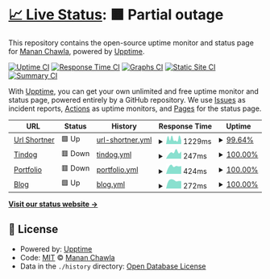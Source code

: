 # [📈 Live Status](https://mananchawla2005.github.io/upptime): <!--live status--> **🟧 Partial outage**

This repository contains the open-source uptime monitor and status page for [Manan Chawla](https://mananchawla.ml), powered by [Upptime](https://github.com/upptime/upptime).

[![Uptime CI](https://github.com/mananchawla2005/upptime/workflows/Uptime%20CI/badge.svg)](https://github.com/upptime/upptime/actions?query=workflow%3A%22Uptime+CI%22)
[![Response Time CI](https://github.com/mananchawla2005/upptime/workflows/Response%20Time%20CI/badge.svg)](https://github.com/upptime/upptime/actions?query=workflow%3A%22Response+Time+CI%22)
[![Graphs CI](https://github.com/mananchawla2005/upptime/workflows/Graphs%20CI/badge.svg)](https://github.com/upptime/upptime/actions?query=workflow%3A%22Graphs+CI%22)
[![Static Site CI](https://github.com/mananchawla2005/upptime/workflows/Static%20Site%20CI/badge.svg)](https://github.com/upptime/upptime/actions?query=workflow%3A%22Static+Site+CI%22)
[![Summary CI](https://github.com/mananchawla2005/upptime/workflows/Summary%20CI/badge.svg)](https://github.com/upptime/upptime/actions?query=workflow%3A%22Summary+CI%22)

With [Upptime](https://upptime.js.org), you can get your own unlimited and free uptime monitor and status page, powered entirely by a GitHub repository. We use [Issues](https://github.com/mananchawla2005/upptime/issues) as incident reports, [Actions](https://github.com/mananchawla2005/upptime/actions) as uptime monitors, and [Pages](https://mananchawla2005.github.io/upptime) for the status page.

<!--start: status pages-->
<!-- This summary is generated by Upptime (https://github.com/upptime/upptime) -->
<!-- Do not edit this manually, your changes will be overwritten -->
<!-- prettier-ignore -->
| URL | Status | History | Response Time | Uptime |
| --- | ------ | ------- | ------------- | ------ |
| <img alt="" src="https://favicons.githubusercontent.com/www.usrt.cf" height="13"> [Url Shortner](https://www.usrt.cf/) | 🟩 Up | [url-shortner.yml](https://github.com/mananchawla2005/upptime/commits/HEAD/history/url-shortner.yml) | <details><summary><img alt="Response time graph" src="./graphs/url-shortner/response-time-week.png" height="20"> 1229ms</summary><br><a href="https://status.mananchawla.ml/history/url-shortner"><img alt="Response time 2033" src="https://img.shields.io/endpoint?url=https%3A%2F%2Fraw.githubusercontent.com%2Fmananchawla2005%2Fupptime%2FHEAD%2Fapi%2Furl-shortner%2Fresponse-time.json"></a><br><a href="https://status.mananchawla.ml/history/url-shortner"><img alt="24-hour response time 1143" src="https://img.shields.io/endpoint?url=https%3A%2F%2Fraw.githubusercontent.com%2Fmananchawla2005%2Fupptime%2FHEAD%2Fapi%2Furl-shortner%2Fresponse-time-day.json"></a><br><a href="https://status.mananchawla.ml/history/url-shortner"><img alt="7-day response time 1229" src="https://img.shields.io/endpoint?url=https%3A%2F%2Fraw.githubusercontent.com%2Fmananchawla2005%2Fupptime%2FHEAD%2Fapi%2Furl-shortner%2Fresponse-time-week.json"></a><br><a href="https://status.mananchawla.ml/history/url-shortner"><img alt="30-day response time 1371" src="https://img.shields.io/endpoint?url=https%3A%2F%2Fraw.githubusercontent.com%2Fmananchawla2005%2Fupptime%2FHEAD%2Fapi%2Furl-shortner%2Fresponse-time-month.json"></a><br><a href="https://status.mananchawla.ml/history/url-shortner"><img alt="1-year response time 2033" src="https://img.shields.io/endpoint?url=https%3A%2F%2Fraw.githubusercontent.com%2Fmananchawla2005%2Fupptime%2FHEAD%2Fapi%2Furl-shortner%2Fresponse-time-year.json"></a></details> | <details><summary><a href="https://status.mananchawla.ml/history/url-shortner">99.64%</a></summary><a href="https://status.mananchawla.ml/history/url-shortner"><img alt="All-time uptime 99.94%" src="https://img.shields.io/endpoint?url=https%3A%2F%2Fraw.githubusercontent.com%2Fmananchawla2005%2Fupptime%2FHEAD%2Fapi%2Furl-shortner%2Fuptime.json"></a><br><a href="https://status.mananchawla.ml/history/url-shortner"><img alt="24-hour uptime 97.45%" src="https://img.shields.io/endpoint?url=https%3A%2F%2Fraw.githubusercontent.com%2Fmananchawla2005%2Fupptime%2FHEAD%2Fapi%2Furl-shortner%2Fuptime-day.json"></a><br><a href="https://status.mananchawla.ml/history/url-shortner"><img alt="7-day uptime 99.64%" src="https://img.shields.io/endpoint?url=https%3A%2F%2Fraw.githubusercontent.com%2Fmananchawla2005%2Fupptime%2FHEAD%2Fapi%2Furl-shortner%2Fuptime-week.json"></a><br><a href="https://status.mananchawla.ml/history/url-shortner"><img alt="30-day uptime 99.92%" src="https://img.shields.io/endpoint?url=https%3A%2F%2Fraw.githubusercontent.com%2Fmananchawla2005%2Fupptime%2FHEAD%2Fapi%2Furl-shortner%2Fuptime-month.json"></a><br><a href="https://status.mananchawla.ml/history/url-shortner"><img alt="1-year uptime 99.94%" src="https://img.shields.io/endpoint?url=https%3A%2F%2Fraw.githubusercontent.com%2Fmananchawla2005%2Fupptime%2FHEAD%2Fapi%2Furl-shortner%2Fuptime-year.json"></a></details>
| <img alt="" src="https://favicons.githubusercontent.com/tindog.mananchawla2005.repl.co" height="13"> [Tindog](https://tindog.mananchawla2005.repl.co/) | 🟥 Down | [tindog.yml](https://github.com/mananchawla2005/upptime/commits/HEAD/history/tindog.yml) | <details><summary><img alt="Response time graph" src="./graphs/tindog/response-time-week.png" height="20"> 247ms</summary><br><a href="https://status.mananchawla.ml/history/tindog"><img alt="Response time 539" src="https://img.shields.io/endpoint?url=https%3A%2F%2Fraw.githubusercontent.com%2Fmananchawla2005%2Fupptime%2FHEAD%2Fapi%2Ftindog%2Fresponse-time.json"></a><br><a href="https://status.mananchawla.ml/history/tindog"><img alt="24-hour response time 276" src="https://img.shields.io/endpoint?url=https%3A%2F%2Fraw.githubusercontent.com%2Fmananchawla2005%2Fupptime%2FHEAD%2Fapi%2Ftindog%2Fresponse-time-day.json"></a><br><a href="https://status.mananchawla.ml/history/tindog"><img alt="7-day response time 247" src="https://img.shields.io/endpoint?url=https%3A%2F%2Fraw.githubusercontent.com%2Fmananchawla2005%2Fupptime%2FHEAD%2Fapi%2Ftindog%2Fresponse-time-week.json"></a><br><a href="https://status.mananchawla.ml/history/tindog"><img alt="30-day response time 711" src="https://img.shields.io/endpoint?url=https%3A%2F%2Fraw.githubusercontent.com%2Fmananchawla2005%2Fupptime%2FHEAD%2Fapi%2Ftindog%2Fresponse-time-month.json"></a><br><a href="https://status.mananchawla.ml/history/tindog"><img alt="1-year response time 539" src="https://img.shields.io/endpoint?url=https%3A%2F%2Fraw.githubusercontent.com%2Fmananchawla2005%2Fupptime%2FHEAD%2Fapi%2Ftindog%2Fresponse-time-year.json"></a></details> | <details><summary><a href="https://status.mananchawla.ml/history/tindog">100.00%</a></summary><a href="https://status.mananchawla.ml/history/tindog"><img alt="All-time uptime 99.97%" src="https://img.shields.io/endpoint?url=https%3A%2F%2Fraw.githubusercontent.com%2Fmananchawla2005%2Fupptime%2FHEAD%2Fapi%2Ftindog%2Fuptime.json"></a><br><a href="https://status.mananchawla.ml/history/tindog"><img alt="24-hour uptime 99.99%" src="https://img.shields.io/endpoint?url=https%3A%2F%2Fraw.githubusercontent.com%2Fmananchawla2005%2Fupptime%2FHEAD%2Fapi%2Ftindog%2Fuptime-day.json"></a><br><a href="https://status.mananchawla.ml/history/tindog"><img alt="7-day uptime 100.00%" src="https://img.shields.io/endpoint?url=https%3A%2F%2Fraw.githubusercontent.com%2Fmananchawla2005%2Fupptime%2FHEAD%2Fapi%2Ftindog%2Fuptime-week.json"></a><br><a href="https://status.mananchawla.ml/history/tindog"><img alt="30-day uptime 100.00%" src="https://img.shields.io/endpoint?url=https%3A%2F%2Fraw.githubusercontent.com%2Fmananchawla2005%2Fupptime%2FHEAD%2Fapi%2Ftindog%2Fuptime-month.json"></a><br><a href="https://status.mananchawla.ml/history/tindog"><img alt="1-year uptime 99.97%" src="https://img.shields.io/endpoint?url=https%3A%2F%2Fraw.githubusercontent.com%2Fmananchawla2005%2Fupptime%2FHEAD%2Fapi%2Ftindog%2Fuptime-year.json"></a></details>
| <img alt="" src="https://favicons.githubusercontent.com/mananchawla.ml" height="13"> [Portfolio](https://mananchawla.ml/index) | 🟥 Down | [portfolio.yml](https://github.com/mananchawla2005/upptime/commits/HEAD/history/portfolio.yml) | <details><summary><img alt="Response time graph" src="./graphs/portfolio/response-time-week.png" height="20"> 424ms</summary><br><a href="https://status.mananchawla.ml/history/portfolio"><img alt="Response time 427" src="https://img.shields.io/endpoint?url=https%3A%2F%2Fraw.githubusercontent.com%2Fmananchawla2005%2Fupptime%2FHEAD%2Fapi%2Fportfolio%2Fresponse-time.json"></a><br><a href="https://status.mananchawla.ml/history/portfolio"><img alt="24-hour response time 408" src="https://img.shields.io/endpoint?url=https%3A%2F%2Fraw.githubusercontent.com%2Fmananchawla2005%2Fupptime%2FHEAD%2Fapi%2Fportfolio%2Fresponse-time-day.json"></a><br><a href="https://status.mananchawla.ml/history/portfolio"><img alt="7-day response time 424" src="https://img.shields.io/endpoint?url=https%3A%2F%2Fraw.githubusercontent.com%2Fmananchawla2005%2Fupptime%2FHEAD%2Fapi%2Fportfolio%2Fresponse-time-week.json"></a><br><a href="https://status.mananchawla.ml/history/portfolio"><img alt="30-day response time 555" src="https://img.shields.io/endpoint?url=https%3A%2F%2Fraw.githubusercontent.com%2Fmananchawla2005%2Fupptime%2FHEAD%2Fapi%2Fportfolio%2Fresponse-time-month.json"></a><br><a href="https://status.mananchawla.ml/history/portfolio"><img alt="1-year response time 427" src="https://img.shields.io/endpoint?url=https%3A%2F%2Fraw.githubusercontent.com%2Fmananchawla2005%2Fupptime%2FHEAD%2Fapi%2Fportfolio%2Fresponse-time-year.json"></a></details> | <details><summary><a href="https://status.mananchawla.ml/history/portfolio">100.00%</a></summary><a href="https://status.mananchawla.ml/history/portfolio"><img alt="All-time uptime 86.72%" src="https://img.shields.io/endpoint?url=https%3A%2F%2Fraw.githubusercontent.com%2Fmananchawla2005%2Fupptime%2FHEAD%2Fapi%2Fportfolio%2Fuptime.json"></a><br><a href="https://status.mananchawla.ml/history/portfolio"><img alt="24-hour uptime 99.99%" src="https://img.shields.io/endpoint?url=https%3A%2F%2Fraw.githubusercontent.com%2Fmananchawla2005%2Fupptime%2FHEAD%2Fapi%2Fportfolio%2Fuptime-day.json"></a><br><a href="https://status.mananchawla.ml/history/portfolio"><img alt="7-day uptime 100.00%" src="https://img.shields.io/endpoint?url=https%3A%2F%2Fraw.githubusercontent.com%2Fmananchawla2005%2Fupptime%2FHEAD%2Fapi%2Fportfolio%2Fuptime-week.json"></a><br><a href="https://status.mananchawla.ml/history/portfolio"><img alt="30-day uptime 100.00%" src="https://img.shields.io/endpoint?url=https%3A%2F%2Fraw.githubusercontent.com%2Fmananchawla2005%2Fupptime%2FHEAD%2Fapi%2Fportfolio%2Fuptime-month.json"></a><br><a href="https://status.mananchawla.ml/history/portfolio"><img alt="1-year uptime 86.72%" src="https://img.shields.io/endpoint?url=https%3A%2F%2Fraw.githubusercontent.com%2Fmananchawla2005%2Fupptime%2FHEAD%2Fapi%2Fportfolio%2Fuptime-year.json"></a></details>
| <img alt="" src="https://favicons.githubusercontent.com/blog.mananchawla.ml" height="13"> [Blog](https://blog.mananchawla.ml/) | 🟩 Up | [blog.yml](https://github.com/mananchawla2005/upptime/commits/HEAD/history/blog.yml) | <details><summary><img alt="Response time graph" src="./graphs/blog/response-time-week.png" height="20"> 272ms</summary><br><a href="https://status.mananchawla.ml/history/blog"><img alt="Response time 387" src="https://img.shields.io/endpoint?url=https%3A%2F%2Fraw.githubusercontent.com%2Fmananchawla2005%2Fupptime%2FHEAD%2Fapi%2Fblog%2Fresponse-time.json"></a><br><a href="https://status.mananchawla.ml/history/blog"><img alt="24-hour response time 253" src="https://img.shields.io/endpoint?url=https%3A%2F%2Fraw.githubusercontent.com%2Fmananchawla2005%2Fupptime%2FHEAD%2Fapi%2Fblog%2Fresponse-time-day.json"></a><br><a href="https://status.mananchawla.ml/history/blog"><img alt="7-day response time 272" src="https://img.shields.io/endpoint?url=https%3A%2F%2Fraw.githubusercontent.com%2Fmananchawla2005%2Fupptime%2FHEAD%2Fapi%2Fblog%2Fresponse-time-week.json"></a><br><a href="https://status.mananchawla.ml/history/blog"><img alt="30-day response time 366" src="https://img.shields.io/endpoint?url=https%3A%2F%2Fraw.githubusercontent.com%2Fmananchawla2005%2Fupptime%2FHEAD%2Fapi%2Fblog%2Fresponse-time-month.json"></a><br><a href="https://status.mananchawla.ml/history/blog"><img alt="1-year response time 387" src="https://img.shields.io/endpoint?url=https%3A%2F%2Fraw.githubusercontent.com%2Fmananchawla2005%2Fupptime%2FHEAD%2Fapi%2Fblog%2Fresponse-time-year.json"></a></details> | <details><summary><a href="https://status.mananchawla.ml/history/blog">100.00%</a></summary><a href="https://status.mananchawla.ml/history/blog"><img alt="All-time uptime 99.99%" src="https://img.shields.io/endpoint?url=https%3A%2F%2Fraw.githubusercontent.com%2Fmananchawla2005%2Fupptime%2FHEAD%2Fapi%2Fblog%2Fuptime.json"></a><br><a href="https://status.mananchawla.ml/history/blog"><img alt="24-hour uptime 100.00%" src="https://img.shields.io/endpoint?url=https%3A%2F%2Fraw.githubusercontent.com%2Fmananchawla2005%2Fupptime%2FHEAD%2Fapi%2Fblog%2Fuptime-day.json"></a><br><a href="https://status.mananchawla.ml/history/blog"><img alt="7-day uptime 100.00%" src="https://img.shields.io/endpoint?url=https%3A%2F%2Fraw.githubusercontent.com%2Fmananchawla2005%2Fupptime%2FHEAD%2Fapi%2Fblog%2Fuptime-week.json"></a><br><a href="https://status.mananchawla.ml/history/blog"><img alt="30-day uptime 100.00%" src="https://img.shields.io/endpoint?url=https%3A%2F%2Fraw.githubusercontent.com%2Fmananchawla2005%2Fupptime%2FHEAD%2Fapi%2Fblog%2Fuptime-month.json"></a><br><a href="https://status.mananchawla.ml/history/blog"><img alt="1-year uptime 99.99%" src="https://img.shields.io/endpoint?url=https%3A%2F%2Fraw.githubusercontent.com%2Fmananchawla2005%2Fupptime%2FHEAD%2Fapi%2Fblog%2Fuptime-year.json"></a></details>

<!--end: status pages-->

[**Visit our status website →**](https://mananchawla2005.github.io/upptime)

## 📄 License

- Powered by: [Upptime](https://github.com/upptime/upptime)
- Code: [MIT](./LICENSE) © [Manan Chawla](https://mananchawla.ml)
- Data in the `./history` directory: [Open Database License](https://opendatacommons.org/licenses/odbl/1-0/)
